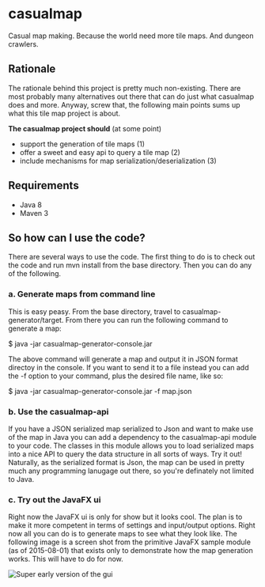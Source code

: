 # casualmap
Casual map making. Because the world need more tile maps. And dungeon crawlers.

## Rationale
The rationale behind this project is pretty much non-existing. There are most probably many alternatives out there that can do just what casualmap does and more. 
Anyway, screw that, the following main points sums up what this tile map project is about.

**The casualmap project should** (at some point)
* support the generation of tile maps (1)
* offer a sweet and easy api to query a tile map (2)
* include mechanisms for map serialization/deserialization (3)
 
## Requirements
* Java 8
* Maven 3

## So how can I use the code?
There are several ways to use the code. The first thing to do is to check out the code and run mvn install from the base directory. Then you can do any of the following.

### a. Generate maps from command line
This is easy peasy. From the base directory, travel to casualmap-generator/target. From there you can run the following command to generate a map:

$ java -jar casualmap-generator-console.jar

The above command will generate a map and output it in JSON format directoy in the console. If you want to send it to a file instead you can add the -f option to your command, plus the desired file name, like so:

$ java -jar casualmap-generator-console.jar -f map.json

### b. Use the casualmap-api
If you have a JSON serialized map serialized to Json and want to make use of the map in Java you can add a dependency to the casualmap-api module to your code. The classes in this module allows you to load serialized maps into a nice API to query the data structure in all sorts of ways. Try it out! Naturally, as the serialized format is Json, the map can be used in pretty much any programming lanugage out there, so you're definately not limited to Java.

### c. Try out the JavaFX ui
Right now the JavaFX ui is only for show but it looks cool. The plan is to make it more competent in terms of settings and input/output options. Right now all you can do is to generate maps to see what they look like. The following image is a screen shot from the primitive JavaFX sample module (as of 2015-08-01) that exists only to demonstrate how the map generation works. This will have to do for now.

![Super early version of the gui](https://dl.dropboxusercontent.com/u/404130/example.png)


